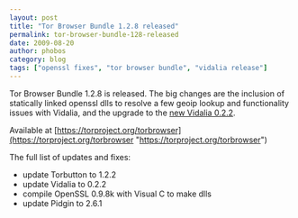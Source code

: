 ```yaml
---
layout: post
title: "Tor Browser Bundle 1.2.8 released"
permalink: tor-browser-bundle-128-released
date: 2009-08-20
author: phobos
category: blog
tags: ["openssl fixes", "tor browser bundle", "vidalia release"]
---
```


Tor Browser Bundle 1.2.8 is released. The big changes are the inclusion of statically linked openssl dlls to resolve a few geoip lookup and functionality issues with Vidalia, and the upgrade to the [new Vidalia 0.2.2](//blog.torproject.org/blog/vidalia-022-released).

Available at [https://torproject.org/torbrowser](https://torproject.org/torbrowser "https://torproject.org/torbrowser")

The full list of updates and fixes:

- update Torbutton to 1.2.2
- update Vidalia to 0.2.2
- compile OpenSSL 0.9.8k with Visual C to make dlls
- update Pidgin to 2.6.1


